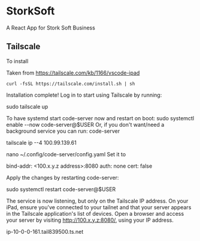 # StorkSoft
A React App for Stork Soft Business

## Tailscale

To install 

Taken from https://tailscale.com/kb/1166/vscode-ipad

`curl -fsSL https://tailscale.com/install.sh | sh`

Installation complete! Log in to start using Tailscale by running:

sudo tailscale up

To have systemd start code-server now and restart on boot:
  sudo systemctl enable --now code-server@$USER
Or, if you don't want/need a background service you can run:
  code-server

tailscale ip --4
100.99.139.61

nano ~/.config/code-server/config.yaml
Set it to 

bind-addr: <100.x.y.z address>:8080
auth: none
cert: false


Apply the changes by restarting code-server:

sudo systemctl restart code-server@$USER


The service is now listening, but only on the Tailscale IP address.
On your iPad, ensure you've connected to your tailnet and that your server appears in the Tailscale application's list of devices.
Open a browser and access your server by visiting http://100.x.y.z:8080/, using your IP address.

ip-10-0-0-161.tail839500.ts.net